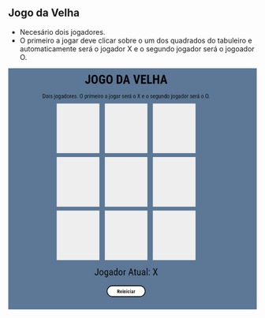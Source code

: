 ## Jogo da Velha

* Necesário dois jogadores. 
* O primeiro a jogar deve clicar sobre o um dos quadrados do tabuleiro e automaticamente será o jogador X e o segundo jogador será o jogoador O.
<img src="img/telaInicial.png">
